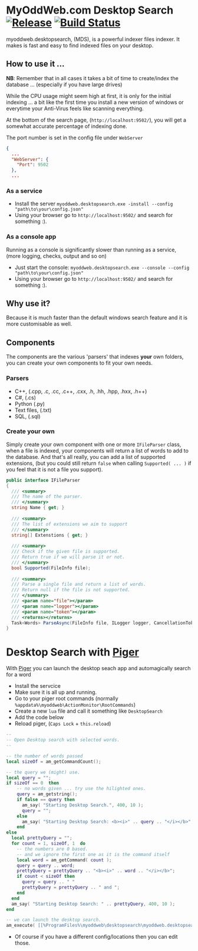 # MyOddWeb.com Desktop Search [![Release](https://img.shields.io/badge/release-v0.2.2.0-brightgreen.png?style=flat)](https://github.com/FFMG/myoddweb.desktopsearch/) [![Build Status](https://travis-ci.org/FFMG/myoddweb.desktopsearch.svg?branch=master)](https://travis-ci.org/FFMG/myoddweb.desktopsearch)

myoddweb.desktopsearch, (MDS), is a powerful indexer files indexer. It makes is fast and easy to find indexed files on your desktop.

## How to use it ...

**NB**: Remember that in all cases it takes a bit of time to create/index the database ... (especially if you have large drives)

While the CPU usage might seem high at first, it is only for the initial indexing ... a bit like the first time you install a new version of windows or everytime your Anti-Virus feels like scanning everything.

At the bottom of the search page, (`http://localhost:9502/`), you will get a somewhat accurate percentage of indexing done.

The port number is set in the config file under `WebServer`

```json
{
  ...
  "WebServer": {
    "Port": 9502
  },
  ...
```

### As a service

- Install the server `myoddweb.desktopsearch.exe -install --config "path\to\your\config.json"`
- Using your browser go to `http://localhost:9502/` and search for something :).

### As a console app

Running as a console is significantly slower than running as a service, (more logging, checks, output and so on)

- Just start the console: `myoddweb.desktopsearch.exe --console --config "path\to\your\config.json"`
- Using your browser go to `http://localhost:9502/` and search for something :).

## Why use it?

Because it is much faster than the default windows search feature and it is more customisable as well.

## Components

The components are the various 'parsers' that indexes **your** own folders, you can create your own components to fit your own needs.

### Parsers
- C++, (.cpp, .c, .cc, .c++, .cxx, .h, .hh, .hpp, .hxx, .h++)
- C#, (.cs)
- Python (.py)
- Text files, (.txt)
- SQL, (.sql)


### Create your own
Simply create your own component with one or more `IFileParser` class, when a file is indexed, your components will return a list of words to add to the database.
And that's all really, you can add a list of supported extensions, (but you could still return `false` when calling `Supported( ... )` if you feel that it is not a file you support). 

```csharp
public interface IFileParser
{
  /// <summary>
  /// The name of the parser.
  /// </summary>
  string Name { get; }
  
  /// <summary>
  /// The list of extensions we aim to support
  /// </summary>
  string[] Extenstions { get; }
  
  /// <summary>
  /// Check if the given file is supported.
  /// Return true if we will parse it or not.
  /// </summary>
  bool Supported(FileInfo file);
  
  /// <summary>
  /// Parse a single file and return a list of words.
  /// Return null if the file is not supported.
  /// </summary>
  /// <param name="file"></param>
  /// <param name="logger"></param>
  /// <param name="token"></param>
  /// <returns></returns>
  Task<Words> ParseAsync(FileInfo file, ILogger logger, CancellationToken token);
}
```
	
# Desktop Search with [Piger](https://github.com/FFMG/myoddweb.piger)

With [Piger](https://github.com/FFMG/myoddweb.piger) you can launch the desktop seach app and automagically search for a word

- Install the servcice
- Make sure it is all up and running.
- Go to your piger root commands (normally `%appdata%\myoddweb\ActionMonitor\RootCommands`)
- Create a new `lua` file and call it something like `DesktopSearch`
- Add the code below
- Reload piger, (`Caps Lock` + `this.reload`)

```lua
--
-- Open Desktop search with selected words.
--

-- the number of words passed
local sizeOf = am_getCommandCount();

-- the query we (might) use.
local query = "";
if sizeOf == 0  then
    -- no words given ... try use the hilighted ones.
    query = am_getstring();
    if false == query then
      am_say( "Starting Desktop Search.", 400, 10 );
      query = "";
    else
      am_say( "Starting Desktop Search: <b><i>" .. query .. "</i></b>", 400, 10 );
    end
else
  local prettyQuery = "";
  for count = 1, sizeOf, 1  do
    -- the numbers are 0 based.
    -- and we ignore the first one as it is the command itself
    local word = am_getCommand( count );
    query = query .. word;
    prettyQuery = prettyQuery .. "<b><i>" .. word .. "</i></b>";
    if count < sizeOf then
      query = query .. " "
      prettyQuery = prettyQuery .. " and ";
    end
  end  
  am_say( "Starting Desktop Search: " .. prettyQuery, 400, 10 );
end

-- we can launch the desktop search.
am_execute( [[%ProgramFiles%\myoddweb\desktopsearch\myoddweb.desktopsearch.exe]], [[--query "]]..query..[[" --config "%appdata%\myoddweb\desktopsearch\desktop.json"]], false);
```

- Of course if you have a different config/locations then you can edit those.